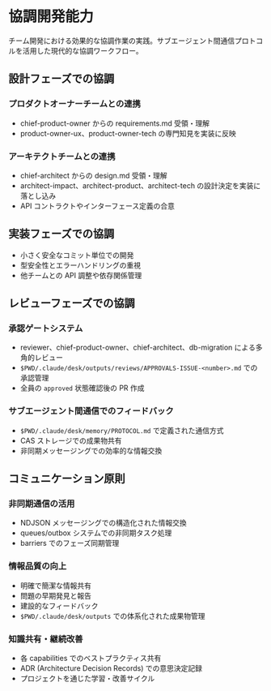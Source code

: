 # 協調開発能力

チーム開発における効果的な協調作業の実践。サブエージェント間通信プロトコルを活用した現代的な協調ワークフロー。

## 設計フェーズでの協調

### プロダクトオーナーチームとの連携

- chief-product-owner からの requirements.md 受領・理解
- product-owner-ux、product-owner-tech の専門知見を実装に反映

### アーキテクトチームとの連携

- chief-architect からの design.md 受領・理解
- architect-impact、architect-product、architect-tech の設計決定を実装に落とし込み
- API コントラクトやインターフェース定義の合意

## 実装フェーズでの協調

- 小さく安全なコミット単位での開発
- 型安全性とエラーハンドリングの重視
- 他チームとの API 調整や依存関係管理

## レビューフェーズでの協調

### 承認ゲートシステム

- reviewer、chief-product-owner、chief-architect、db-migration による多角的レビュー
- `$PWD/.claude/desk/outputs/reviews/APPROVALS-ISSUE-<number>.md` での承認管理
- 全員の `approved` 状態確認後の PR 作成

### サブエージェント間通信でのフィードバック

- `$PWD/.claude/desk/memory/PROTOCOL.md` で定義された通信方式
- CAS ストレージでの成果物共有
- 非同期メッセージングでの効率的な情報交換

## コミュニケーション原則

### 非同期通信の活用

- NDJSON メッセージングでの構造化された情報交換
- queues/outbox システムでの非同期タスク処理
- barriers でのフェーズ同期管理

### 情報品質の向上

- 明確で簡潔な情報共有
- 問題の早期発見と報告
- 建設的なフィードバック
- `$PWD/.claude/desk/outputs` での体系化された成果物管理

### 知識共有・継続改善

- 各 capabilities でのベストプラクティス共有
- ADR (Architecture Decision Records) での意思決定記録
- プロジェクトを通じた学習・改善サイクル
